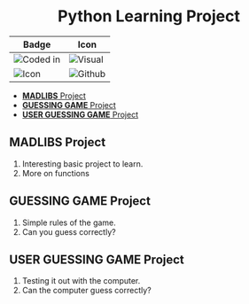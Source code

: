<h1 align="center"> Python Learning Project </h1>

| Badge                                                                 | Icon                                                           |
|-----------------------------------------------------------------------|----------------------------------------------------------------|
| ![Coded in](https://img.shields.io/badge/Python-FFD43B?style=for-the-badge&logo=python&logoColor=blue) | ![Visual](https://techstack-generator.vercel.app/python-icon.svg) |
| ![Icon](https://img.shields.io/badge/GitHub-100000?style=for-the-badge&logo=github&logoColor=white) | ![Github](https://techstack-generator.vercel.app/github-icon.svg) |

- [**MADLIBS** Project](#madlibs-project)
- [**GUESSING GAME** Project](#guessing-game-project)
- [**USER GUESSING GAME** Project](#user-guessing-game-project)

## **MADLIBS** Project

1. Interesting basic project to learn.
2. More on functions

## **GUESSING GAME** Project

1. Simple rules of the game.
2. Can you guess correctly?

## **USER GUESSING GAME** Project

1. Testing it out with the computer.
2. Can the computer guess correctly?




